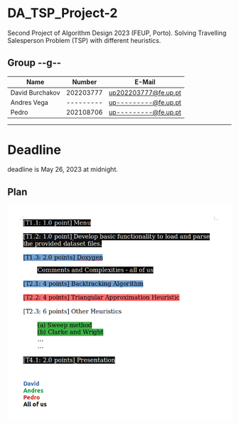 # DA_TSP_Project-2
Second Project of Algorithm Design 2023 (FEUP, Porto). Solving Travelling Salesperson Problem (TSP) with different heuristics.



## Group --g--
| Name             | Number    | E-Mail             |
| ---------------- | --------- | ------------------ |
| David Burchakov  | 202203777 | up202203777@fe.up.pt                |
| Andres Vega	   | --------- | up---------@fe.up.pt               |
| Pedro | 202108706 | up---------@fe.up.pt 
----


# Deadline
deadline is May 26, 2023 at midnight.

## Plan

![plan](docs/DA_proj-2-plan.png)
